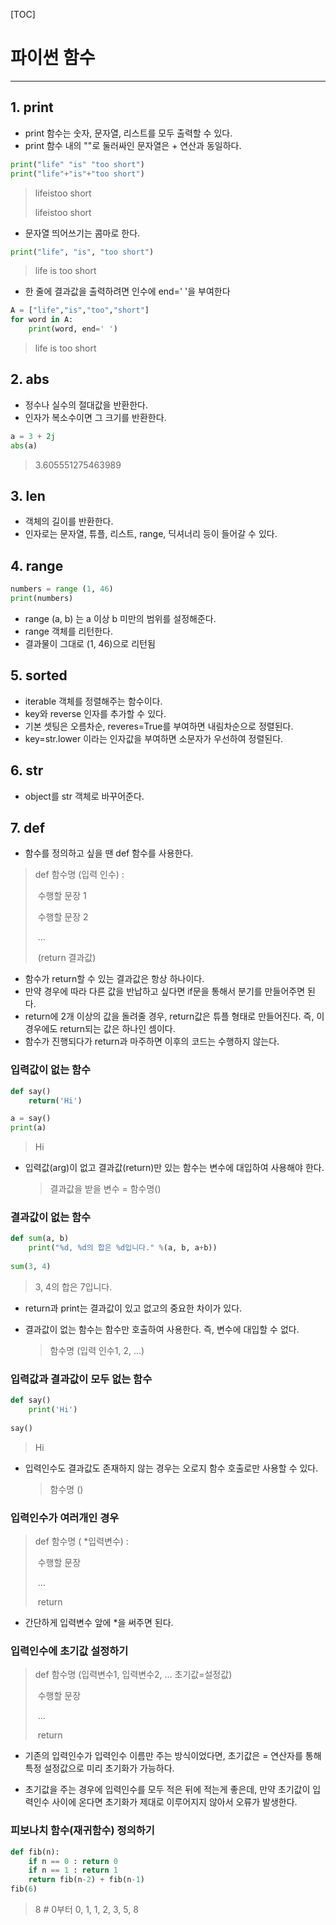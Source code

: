 [TOC]

# 파이썬 함수

------



## 1. print

- print 함수는 숫자, 문자열, 리스트를 모두 출력할 수 있다.
- print 함수 내의 ""로 둘러싸인 문자열은 + 연산과 동일하다.

```python
print("life" "is" "too short")
print("life"+"is"+"too short")
```

> lifeistoo short
>
> lifeistoo short

- 문자열 띄어쓰기는 콤마로 한다.

```python
print("life", "is", "too short")
```

> life is too short

- 한 줄에 결과값을 출력하려면 인수에 end=' '을 부여한다

```python
A = ["life","is","too","short"]
for word in A:
    print(word, end=' ')
```

> life is too short



## 2. abs

- 정수나 실수의 절대값을 반환한다.
- 인자가 복소수이면 그 크기를 반환한다.

```python
a = 3 + 2j
abs(a)
```

> 3.605551275463989



## 3. len

- 객체의 길이를 반환한다.
- 인자로는 문자열, 튜플, 리스트, range, 딕셔너리 등이 들어갈 수 있다.



## 4. range

```python
numbers = range (1, 46)
print(numbers)
```

- range (a, b) 는 a 이상 b 미만의 범위를 설정해준다.
- range 객체를 리턴한다.
- 결과물이 그대로 (1, 46)으로 리턴됨



## 5. sorted

- iterable 객체를 정렬해주는 함수이다.
- key와 reverse 인자를 추가할 수 있다.
- 기본 셋팅은 오름차순, reveres=True를 부여하면 내림차순으로 정렬된다.
- key=str.lower 이라는 인자값을 부여하면 소문자가 우선하여 정렬된다.



## 6. str

- object를 str 객체로 바꾸어준다.



## 7. def

- 함수를 정의하고 싶을 땐 def 함수를 사용한다.

> def 함수명 (입력 인수) :
>
> ​	수행할 문장 1
>
> ​	수행할 문장 2
>
> ​	...
>
> ​	(return 결과값)

- 함수가 return할 수 있는 결과값은 항상 하나이다.
- 만약 경우에 따라 다른 값을 반납하고 싶다면 if문을 통해서 분기를 만들어주면 된다.
- return에 2개 이상의 값을 돌려줄 경우, return값은 튜플 형태로 만들어진다. 즉, 이 경우에도 return되는 값은 하나인 셈이다.
- 함수가 진행되다가 return과 마주하면 이후의 코드는 수행하지 않는다.



### 입력값이 없는 함수 

```python
def say()
	return('Hi')

a = say()
print(a)
```

> Hi

- 입력값(arg)이 없고 결과값(return)만 있는 함수는 변수에 대입하여 사용해야 한다.

  > 결과값을 받을 변수 = 함수명()



### 결과값이  없는  함수

```python
def sum(a, b)
	print("%d, %d의 합은 %d입니다." %(a, b, a+b))
    
sum(3, 4)
```

> 3, 4의 합은 7입니다.

- return과 print는 결과값이 있고 없고의 중요한 차이가 있다.

- 결과값이 없는 함수는 함수만  호출하여 사용한다. 즉, 변수에 대입할 수 없다.

  > 함수명 (입력 인수1, 2, ...)



###  입력값과 결과값이 모두 없는 함수

```python
def say()
	print('Hi')
    
say()
```

> Hi

- 입력인수도 결과값도 존재하지 않는 경우는 오로지 함수 호출로만 사용할 수 있다.

  > 함수명 ()



### 입력인수가 여러개인 경우

> def 함수명 ( *입력변수) :
>
> ​	수행할 문장
>
> ​	...
>
> ​	return

- 간단하게 입력변수 앞에 *을 써주면 된다.



### 입력인수에 초기값 설정하기

> def 함수명 (입력변수1, 입력변수2, ... 초기값=설정값)
>
> ​	수행할 문장
>
> ​	...
>
> ​	return

- 기존의 입력인수가 입력인수 이름만 주는 방식이었다면, 초기값은 = 연산자를 통해 특정 설정값으로 미리 초기화가 가능하다.

- 초기값을 주는 경우에 입력인수를 모두 적은 뒤에 적는게 좋은데, 만약 초기값이 입력인수 사이에 온다면 초기화가 제대로 이루어지지 않아서 오류가 발생한다.

  

###     피보나치 함수(재귀함수) 정의하기

```python
def fib(n):
	if n == 0 : return 0
	if n == 1 : return 1
	return fib(n-2) + fib(n-1)
fib(6) 
```

> 8 # 0부터 0, 1, 1, 2, 3, 5, 8

